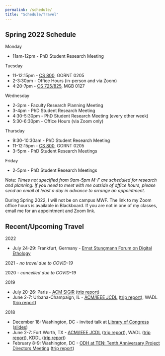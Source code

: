 ```yaml
---
permalink: /schedule/
title: "Schedule/Travel"
---
```


## Spring 2022 Schedule

Monday

* 11am-12pm - PhD Student Research Meeting

Tuesday

* 11-12:15pm - [CS 800](https://weiglemc.github.io/teaching/2022-spr-cs800), GORNT 0205
* 2-3:30pm - Office Hours (in-person and via Zoom)
* 4:20-7pm - [CS 725/825](https://weiglemc.github.io/teaching/2022-spr-cs725825), MGB 0127

Wednesday

* 2-3pm - Faculty Research Planning Meeting
* 3-4pm - PhD Student Research Meeting
* 4:30-5:30pm - PhD Student Research Meeting (every other week)
* 5:30-6:30pm - Office Hours (via Zoom only)

Thursday

* 9:30-10:30am - PhD Student Research Meeting
* 11-12:15pm - [CS 800](https://weiglemc.github.io/teaching/2022-spr-cs800), GORNT 0205
* 3-5pm - PhD Student Research Meetings

Friday

* 2-5pm - PhD Student Research Meetings

Note: *Times not specified from 9am-5pm M-F are scheduled for research and planning. If you need to meet with me outside of office hours, please send an email at least a day in advance to arrange an appointment.*

During Spring 2022, I will not be on campus MWF. The link to my Zoom office hours is available in Blackboard.  If you are not in one of my classes, email me for an appointment and Zoom link.


## Recent/Upcoming Travel

2022

* July 24-29: Frankfurt, Germany  - [Ernst Stungmann Forum on Digital Ethology](https://www.esforum.de/forums/ESF34_Digital_Ethology.html)

2021 - *no travel due to COVID-19*

2020 - *cancelled due to COVID-19*

2019

* July 20-26: Paris - [ACM SIGIR](http://sigir.org/sigir2019/) ([trip report](https://ws-dl.blogspot.com/2019/07/2019-07-30-sigir-2019-in-paris-trip.html))
* June 2-7: Urbana-Champaign, IL - [ACM/IEEE JCDL](http://2019.jcdl.org) ([trip report](https://ws-dl.blogspot.com/2019/06/2019-06-05-joint-conference-on-digital.html)), WADL ([trip report](https://ws-dl.blogspot.com/2019/06/2019-06-20-web-archiving-and-digital.html))

2018

* December 18: Washington, DC - invited talk at [Library of Congress](https://www.loc.gov) ([slides](https://www.slideshare.net/mweigle/wsdls-work-towards-enabling-personal-use-of-web-archives-126145392))
* June 2-7: Fort Worth, TX - [ACM/IEEE JCDL](http://2018.jcdl.org) ([trip report](http://ws-dl.blogspot.com/2018/06/2018-06-08-joint-conference-on-digital_8.html)), WADL ([trip report](http://ws-dl.blogspot.com/2018/06/2018-06-11-web-archive-and-digital.html)), KDDL ([trip report](http://ws-dl.blogspot.com/2018/06/2018-06-11-knowledge-discovery-from.html))
* February 8-9: Washington, DC - [ODH at TEN: Tenth Anniversary Project Directors Meeting](https://www.neh.gov/divisions/odh/grant-news/odh-ten-our-tenth-anniversary-project-directors-meeting) ([trip report](http://ws-dl.blogspot.com/2018/03/2018-03-12-neh-odh-project-directors.html))
